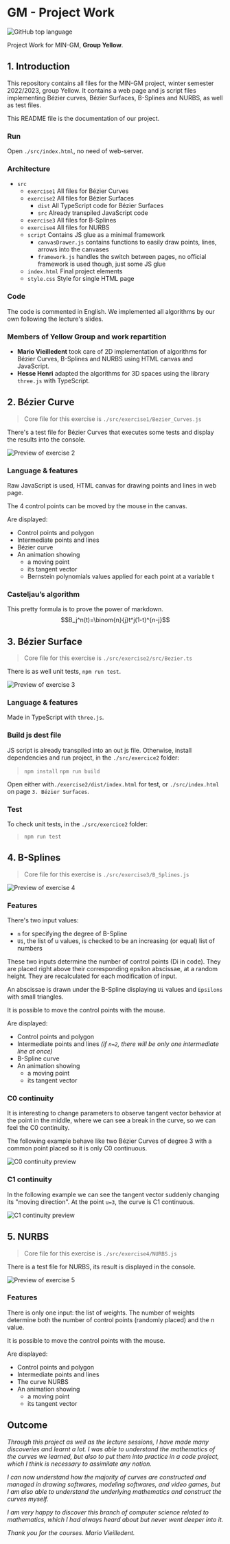 # GM - Project Work

![GitHub top language](https://img.shields.io/github/languages/top/MarioVieilledent/MIN-GM-Yellow)

Project Work for MIN-GM, **Group Yellow**.

## 1. Introduction

This repository contains all files for the MIN-GM project, winter semester 2022/2023, group Yellow.
It contains a web page and js script files implementing Bézier curves, Bézier Surfaces, B-Splines and NURBS, as well as test files.

This README file is the documentation of our project.

### Run

Open `./src/index.html`, no need of web-server.

### Architecture

- `src`
    - `exercise1` All files for Bézier Curves
    - `exercise2` All files for Bézier Surfaces
        - `dist` All TypeScript code for Bézier Surfaces
        - `src` Already transpiled JavaScript code
    - `exercise3` All files for B-Splines
    - `exercise4` All files for NURBS
    - `script` Contains JS glue as a minimal framework
        - `canvasDrawer.js` contains functions to easily draw points, lines, arrows into the canvases
        - `framework.js` handles the switch between pages, no official framework is used though, just some JS glue
    - `index.html` Final project elements
    - `style.css` Style for single HTML page

### Code

The code is commented in English. We implemented all algorithms by our own following the lecture's slides.

### Members of Yellow Group and work repartition

- **Mario Vieilledent** took care of 2D implementation of algorithms for Bézier Curves, B-Splines and NURBS using HTML canvas and JavaScript.
- **Hesse Henri** adapted the algorithms for 3D spaces using the library `three.js` with TypeScript. 

## 2. Bézier Curve

> Core file for this exercise is `./src/exercise1/Bezier_Curves.js`

There's a test file for Bézier Curves that executes some tests and display the results into the console.

![Preview of exercise 2](./src/assets/ex2-prev.png)

### Language & features

Raw JavaScript is used, HTML canvas for drawing points and lines in web page.

The 4 control points can be moved by the mouse in the canvas.

Are displayed:
- Control points and polygon
- Intermediate points and lines
- Bézier curve
- An animation showing
    - a moving point
    - its tangent vector
    - Bernstein polynomials values applied for each point at a variable t

### Casteljau’s algorithm

This pretty formula is to prove the power of markdown.
$$B_j^n(t)=\binom{n}{j}t^j(1-t)^{n-j}$$

## 3. Bézier Surface

> Core file for this exercise is `./src/exercise2/src/Bezier.ts`

There is as well unit tests, `npm run test`.

![Preview of exercise 3](./src/assets/ex3-prev.png)

### Language & features

Made in TypeScript with `three.js`.

### Build js dest file

JS script is already transpiled into an out js file. Otherwise, install dependencies and run project, in the `./src/exercice2` folder:

> `npm install`
> `npm run build`

Open either with`./exercise2/dist/index.html` for test, or `./src/index.html` on page `3. Bézier Surfaces`.

### Test

To check unit tests, in the `./src/exercice2` folder:

> `npm run test`

## 4. B-Splines

> Core file for this exercise is `./src/exercise3/B_Splines.js`

![Preview of exercise 4](./src/assets/ex4-prev.png)

### Features

There's two input values:
- `n` for specifying the degree of B-Spline
- `Ui`, the list of u values, is checked to be an increasing (or equal) list of numbers

These two inputs determine the number of control points (Di in code). They are placed right above their corresponding epsilon abscissae, at a random height. They are recalculated for each modification of input.

An abscissae is drawn under the B-Spline displaying `Ui` values and `Epsilons` with small triangles.

It is possible to move the control points with the mouse.

Are displayed:
- Control points and polygon
- Intermediate points and lines *(if `n=2`, there will be only one intermediate line at once)*
- B-Spline curve
- An animation showing
    - a moving point
    - its tangent vector

### C0 continuity

It is interesting to change parameters to observe tangent vector behavior at the point in the middle, where we can see a break in the curve, so we can feel the C0 continuity.

The following example behave like two Bézier Curves of degree 3 with a common point placed so it is only C0 continuous.

![C0 continuity preview](./src/assets/C0-continuity-prev.png)

### C1 continuity

In the following example we can see the tangent vector suddenly changing its "moving direction". At the point `u=3`, the curve is C1 continuous.

![C1 continuity preview](./src/assets/C1-continuity-prev.png)

## 5. NURBS

> Core file for this exercise is `./src/exercise4/NURBS.js`

There is a test file for NURBS, its result is displayed in the console.

![Preview of exercise 5](./src/assets/ex5-prev.png)

### Features

There is only one input: the list of weights. The number of weights determine both the number of control points (randomly placed) and the n value.

It is possible to move the control points with the mouse.

Are displayed:
- Control points and polygon
- Intermediate points and lines
- The curve NURBS
- An animation showing
    - a moving point
    - its tangent vector

## Outcome

*Through this project as well as the lecture sessions, I have made many discoveries and learnt a lot. I was able to understand the mathematics of the curves we learned, but also to put them into practice in a code project, which I think is necessary to assimilate any notion.*

*I can now understand how the majority of curves are constructed and managed in drawing softwares, modeling softwares, and video games, but I am also able to understand the underlying mathematics and construct the curves myself.*

*I am very happy to discover this branch of computer science related to mathematics, which I had always heard about but never went deeper into it.*

*Thank you for the courses. Mario Vieilledent.*